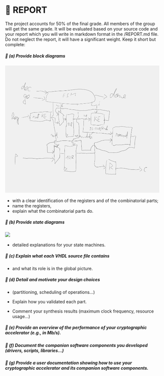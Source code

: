 # &#x1F4DD; REPORT


The project accounts for 50% of the final grade.
All members of the group will get the same grade.
It will be evaluated based on your source code and your report which you will write in markdown format in the /REPORT.md file.
Do not neglect the report, it will have a significant weight.
Keep it short but complete:

##### **&#x1F516;** **(&#x61;)** ___Provide block diagrams___


<img src=images/ds-sm4_State-Machine.png width="" height="" > </img>

- with a clear identification of the registers and of the combinatorial parts; 
- name the registers, 
- explain what the combinatorial parts do.

##### **&#x1F516;** **(&#x62;)** ___Provide state diagrams___ 

<img src=images/dm-sm4_State-Diagram.png width='' height='' > </img>

- detailed explanations for your state machines.

##### **&#x1F516;** **(&#x63;)** ___Explain what each VHDL source file contains___

- and what its role is in the global picture.

##### **&#x1F516;** **(&#x64;)** ___Detail and motivate your design choices___

- (partitioning, scheduling of operations...)

- Explain how you validated each part.

- Comment your synthesis results (maximum clock frequency, resource usage...)

##### **&#x1F516;** **(&#x65;)** ___Provide an overview of the performance of your cryptographic accelerator (e.g., in Mb/s).___

##### **&#x1F516;** **(&#x66;)** ___Document the companion software components you developed (drivers, scripts, libraries...)___

##### **&#x1F516;** **(&#x67;)** ___Provide a user documentation showing how to use your cryptographic accelerator and its companion software components.___




